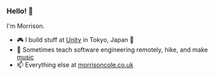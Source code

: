 ### Hello! 👋

I'm Morrison.

- 🎮 I build stuff at [Unity](https://unity.com/) in Tokyo, Japan 🌸
- 🌱 Sometimes teach software engineering remotely, hike, and make [music](https://www.youtube.com/channel/UCqQdwJ5W-FDAin_Hc6oHz_A)
- 📫 Everything else at [morrisoncole.co.uk](https://morrisoncole.co.uk/)

<!--
**MorrisonCole/MorrisonCole** is a ✨ _special_ ✨ repository because its `README.md` (this file) appears on your GitHub profile.

Here are some ideas to get you started:

- 🔭 I’m currently working on ...
- 🌱 I’m currently learning ...
- 👯 I’m looking to collaborate on ...
- 🤔 I’m looking for help with ...
- 💬 Ask me about ...
- 📫 How to reach me: ...
- 😄 Pronouns: ...
- ⚡ Fun fact: ...
-->
